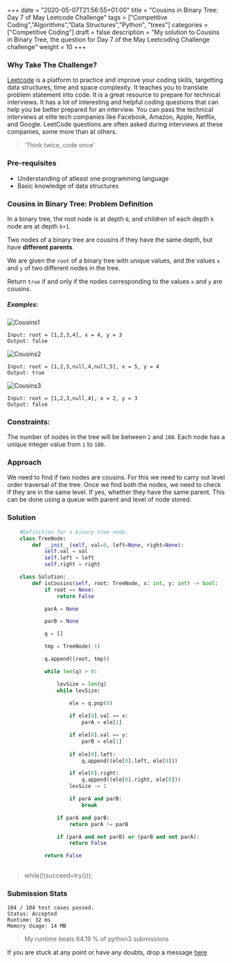 +++
date = "2020-05-07T21:56:55+01:00"
title = "Cousins in Binary Tree: Day 7 of May Leetcode Challenge"
tags = ["Competitive Coding","Algorithms","Data Structures","Python", "trees"]
categories = ["Competitive Coding"]
draft = false
description = "My solution to Cousins in Binary Tree, the question for Day 7 of the May Leetcoding Challenge challenge"
weight = 10
+++

### Why Take The Challenge?

[Leetcode](https://leetcode.com/) is a platform to practice and improve your coding skills, targetting data structures, time and space complexity. It teaches you to translate problem statement into code. It is a great resource to prepare for technical interviews. It has a lot of interesting and helpful coding questions that can help you be better prepared for an interview. You can pass the technical interviews at elite tech companies like Facebook, Amazon, Apple, Netflix, and Google. LeetCode questions are often asked during interviews at these companies, some more than at others. 

> 'Think twice, code once'

### Pre-requisites
- Understanding of atleast one programming language
- Basic knowledge of data structures

### Cousins in Binary Tree: Problem Definition

In a binary tree, the root node is at depth `0`, and children of each depth `k` node are at depth `k+1`.

Two nodes of a binary tree are cousins if they have the same depth, but have **different parents**.

We are given the `root` of a binary tree with unique values, and the values `x` and `y` of two different nodes in the tree.

Return `true` if and only if the nodes corresponding to the values `x` and `y` are cousins.

 

##### Examples:

![Cousins1](/img/cousins1.png "Tree1")

    Input: root = [1,2,3,4], x = 4, y = 3
    Output: false

![Cousins2](/img/cousins2.png "Tree2")

    Input: root = [1,2,3,null,4,null,5], x = 5, y = 4
    Output: true

![Cousins3](/img/cousins3.png "Tree3")

    Input: root = [1,2,3,null,4], x = 2, y = 3
    Output: false
      
### Constraints:

The number of nodes in the tree will be between `2` and `100`.
Each node has a unique integer value from `1` to `100`.


### Approach

We need to find if two nodes are cousins. For this we need to carry out level order traversal of the tree. Once we find both the nodes, we need to check if they are in the same level. If yes, whether they have the same parent. This can be done using a queue with parent and level of node stored.

### Solution

``` python    
    #Definition for a binary tree node.
    class TreeNode:
        def __init__(self, val=0, left=None, right=None):
            self.val = val
            self.left = left
            self.right = right

    class Solution:
        def isCousins(self, root: TreeNode, x: int, y: int) -> bool:
            if root == None: 
                return False 

            parA = None 

            parB = None 

            q = []  

            tmp = TreeNode(-1)  

            q.append((root, tmp))  

            while len(q) > 0:   

                levSize = len(q)  
                while levSize:   

                    ele = q.pop(0)  
 
                    if ele[0].val == x:   
                        parA = ele[1]  

                    if ele[0].val == y:   
                        parB = ele[1]  
 
                    if ele[0].left:   
                        q.append((ele[0].left, ele[0]))  

                    if ele[0].right:   
                        q.append((ele[0].right, ele[0]))  
                    levSize -= 1

                    if parA and parB:  
                        break 

                if parA and parB:   
                    return parA != parB  

                if (parA and not parB) or (parB and not parA):  
                    return False 

            return False 
            

```


> while(!(succeed=try())); 


### Submission Stats

    104 / 104 test cases passed.
    Status: Accepted
    Runtime: 32 ms
    Memory Usage: 14 MB


>My runtime beats 64.19 % of python3 submissions

If you are stuck at any point or have any doubts, drop a message [here](https://www.vrushtimody.me/)